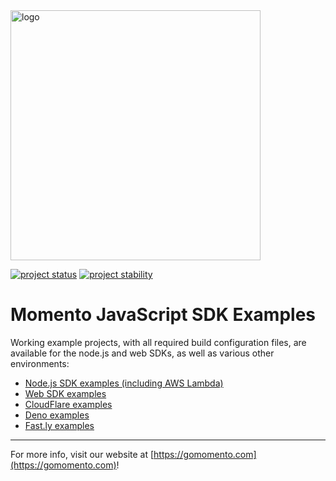 <img src="https://docs.momentohq.com/img/momento-logo-forest.svg" alt="logo" width="400"/>

[![project status](https://momentohq.github.io/standards-and-practices/badges/project-status-official.svg)](https://github.com/momentohq/standards-and-practices/blob/main/docs/momento-on-github.md)
[![project stability](https://momentohq.github.io/standards-and-practices/badges/project-stability-stable.svg)](https://github.com/momentohq/standards-and-practices/blob/main/docs/momento-on-github.md)


# Momento JavaScript SDK Examples

Working example projects, with all required build configuration files, are available for the node.js and web SDKs, as well
as various other environments:

* [Node.js SDK examples (including AWS Lambda)](./examples/nodejs)
* [Web SDK examples](./examples/web)
* [CloudFlare examples](./examples/cloudflare)
* [Deno examples](./examples/deno)
* [Fast.ly examples](./examples/fastly)

----------------------------------------------------------------------------------------
For more info, visit our website at [https://gomomento.com](https://gomomento.com)!

